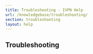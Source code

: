 ```yaml
---
title: Troubleshooting - IVPN Help
url: /knowledgebase/troubleshooting/
section: troubleshooting
layout: help
---
```

## Troubleshooting
